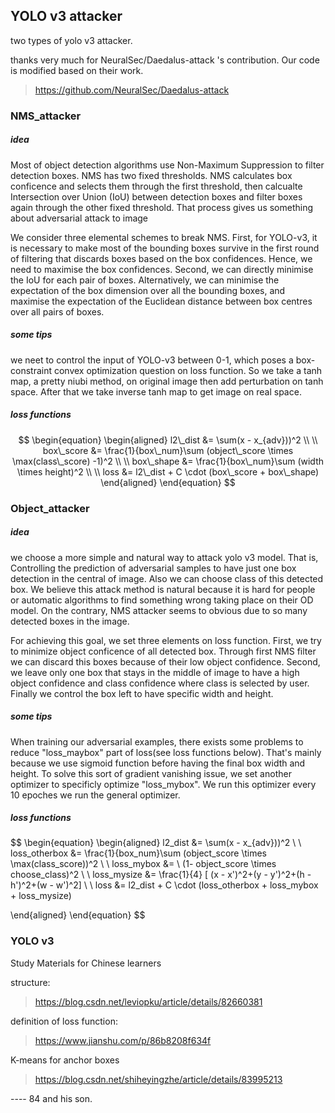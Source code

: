 

## YOLO v3 attacker

two types of yolo v3 attacker.

thanks very much for NeuralSec/Daedalus-attack 's contribution. Our code is modified based on their work.
> https://github.com/NeuralSec/Daedalus-attack


### NMS_attacker

##### idea

Most of object detection algorithms use Non-Maximum Suppression to filter detection boxes. NMS has two fixed thresholds. NMS calculates box conficence and selects them through the first threshold, then calcualte Intersection over Union (IoU) between detection boxes and filter boxes again through the other fixed threshold. That process gives us something about adversarial attack to image

We consider three elemental schemes to break NMS. First, for YOLO-v3, it is necessary to make most of the bounding boxes survive in the first round of filtering that discards boxes based on the box confidences. Hence, we need to maximise the box confidences. Second, we can directly minimise the IoU for each pair of boxes. Alternatively, we can minimise the expectation of the box dimension over all the bounding boxes, and maximise the expectation of the Euclidean distance between box centres over all pairs of boxes.

##### some tips

we neet to control the input of YOLO-v3 between 0-1, which poses a box-constraint convex optimization question on loss function. So we take a tanh map, a pretty niubi method, on original image then add perturbation on tanh space. After that we take inverse tanh map to get image on real space.

##### loss functions

$$
\begin{equation}
\begin{aligned}
l2\_dist &= \sum(x - x_{adv}))^2 \\ \\
box\_score &= \frac{1}{box\_num}\sum (object\_score \times \max(class\_score) -1)^2 \\ \\
box\_shape &= \frac{1}{box\_num}\sum (width \times height)^2 \\ \\
loss &= l2\_dist + C \cdot (box\_score + box\_shape)
\end{aligned}
\end{equation}
$$





### Object_attacker

##### idea

we choose a more simple and natural way to attack yolo v3 model. That is, Controlling the prediction of adversarial samples to have just one box detection in the central of image. Also we can choose class of this detected box. We believe this attack method is natural because it is hard for people or automatic algorithms to find something wrong taking place on their OD model. On the contrary, NMS attacker seems to obvious due to so many detected boxes in the image.

For achieving this goal, we set three elements on loss function. First, we try to minimize object conficence of all detected box. Through first NMS filter we can discard this boxes because of their low object confidence. Second, we leave only one box that stays in the middle of image to have a high object confidence and class confidence where class is selected by user. Finally we control the box left to have specific width and height.

##### some tips

When training our adversarial examples, there exists some problems to reduce "loss_maybox" part of loss(see loss functions below). That's mainly because we use sigmoid function before having the final box width and height. To solve this sort of gradient vanishing issue, we set another optimizer to specificly optimize "loss_mybox". We run this optimizer every 10 epoches we run the general optimizer. 

##### loss functions

$$
\begin{equation}
\begin{aligned}
l2\_dist &= \sum(x - x_{adv}))^2 \\ \\
loss\_otherbox &= \frac{1}{box\_num}\sum (object\_score \times \max(class\_score))^2 \\ \\
loss\_mybox &= \ (1- object\_score \times choose\_class)^2 \\ \\
loss\_mysize &= \frac{1}{4} [ (x - x')^2+(y - y')^2+(h - h')^2+(w - w')^2] \\ \\
loss &= l2\_dist + C \cdot (loss\_otherbox + loss\_mybox + loss\_mysize)

\end{aligned}
\end{equation}
$$


### YOLO v3

Study Materials for Chinese learners

structure:
> https://blog.csdn.net/leviopku/article/details/82660381

definition of loss function:
> https://www.jianshu.com/p/86b8208f634f

K-means for anchor boxes
> https://blog.csdn.net/shiheyingzhe/article/details/83995213


---- 84 and his son.

